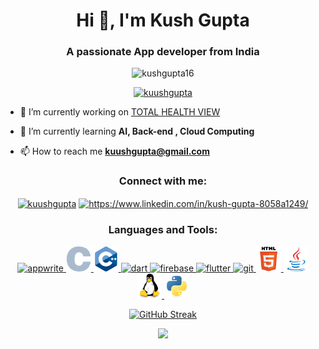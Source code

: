 <h1 align="center">Hi 👋, I'm Kush Gupta</h1>
<h3 align="center">A passionate App developer from India</h3>

<p align="center"> <img src="https://komarev.com/ghpvc/?username=kushgupta16&label=Profile%20views&color=0e75b6&style=flat" alt="kushgupta16" /> </p>

<p align="center"> <a href="https://twitter.com/kuushgupta" target="blank"><img src="https://img.shields.io/twitter/follow/kuushgupta?logo=twitter&style=for-the-badge" alt="kuushgupta" /></a> </p>

- 🔭 I’m currently working on [ TOTAL HEALTH VIEW](https://github.com/Kushgupta16/TOTAL_HEALTH_VIEW)

- 🌱 I’m currently learning **AI, Back-end , Cloud Computing**

- 📫 How to reach me **kuushgupta@gmail.com**

<h3 align="center">Connect with me:</h3>
<p align="center">
<a href="https://twitter.com/kuushgupta" target="blank"><img align="center" src="https://raw.githubusercontent.com/rahuldkjain/github-profile-readme-generator/master/src/images/icons/Social/twitter.svg" alt="kuushgupta" height="30" width="40" /></a>
<a href="https://linkedin.com/in/kush-gupta-8058a1249/" target="blank"><img align="center" src="https://raw.githubusercontent.com/rahuldkjain/github-profile-readme-generator/master/src/images/icons/Social/linked-in-alt.svg" alt="https://www.linkedin.com/in/kush-gupta-8058a1249/" height="30" width="40" /></a>
</p>

<h3 align="center">Languages and Tools:</h3>
<p align="center"> <a href="https://appwrite.io" target="_blank" rel="noreferrer"> <img src="https://www.vectorlogo.zone/logos/appwriteio/appwriteio-icon.svg" alt="appwrite" width="40" height="40"/> </a> <a href="https://www.cprogramming.com/" target="_blank" rel="noreferrer"> <img src="https://raw.githubusercontent.com/devicons/devicon/master/icons/c/c-original.svg" alt="c" width="40" height="40"/> </a> <a href="https://www.w3schools.com/cpp/" target="_blank" rel="noreferrer"> <img src="https://raw.githubusercontent.com/devicons/devicon/master/icons/cplusplus/cplusplus-original.svg" alt="cplusplus" width="40" height="40"/> </a> <a href="https://dart.dev" target="_blank" rel="noreferrer"> <img src="https://www.vectorlogo.zone/logos/dartlang/dartlang-icon.svg" alt="dart" width="40" height="40"/> </a> <a href="https://firebase.google.com/" target="_blank" rel="noreferrer"> <img src="https://www.vectorlogo.zone/logos/firebase/firebase-icon.svg" alt="firebase" width="40" height="40"/> </a> <a href="https://flutter.dev" target="_blank" rel="noreferrer"> <img src="https://www.vectorlogo.zone/logos/flutterio/flutterio-icon.svg" alt="flutter" width="40" height="40"/> </a> <a href="https://git-scm.com/" target="_blank" rel="noreferrer"> <img src="https://www.vectorlogo.zone/logos/git-scm/git-scm-icon.svg" alt="git" width="40" height="40"/> </a> <a href="https://www.w3.org/html/" target="_blank" rel="noreferrer"> <img src="https://raw.githubusercontent.com/devicons/devicon/master/icons/html5/html5-original-wordmark.svg" alt="html5" width="40" height="40"/> </a> <a href="https://www.java.com" target="_blank" rel="noreferrer"> <img src="https://raw.githubusercontent.com/devicons/devicon/master/icons/java/java-original.svg" alt="java" width="40" height="40"/> </a> <a href="https://www.linux.org/" target="_blank" rel="noreferrer"> <img src="https://raw.githubusercontent.com/devicons/devicon/master/icons/linux/linux-original.svg" alt="linux" width="40" height="40"/> </a> <a href="https://www.python.org" target="_blank" rel="noreferrer"> <img src="https://raw.githubusercontent.com/devicons/devicon/master/icons/python/python-original.svg" alt="python" width="40" height="40"/> </a> </p>



<p align="center"><a href="https://git.io/streak-stats"><img src="https://github-readme-streak-stats-beige-ten.vercel.app?user=Kushgupta16&theme=github-dark-blue&date_format=j%20M%5B%20Y%5D" alt="GitHub Streak" /></a>


<p align="center"><img src="https://github-readme-stats.vercel.app/api?username=Kushgupta16&count_private=true&show_icons=true&theme=github_dark" /></a>

